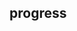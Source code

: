 ## progress

<!-- UTSCOMJSON.progress.description -->

<!-- UTSCOMJSON.progress.attrubute -->

<!-- UTSCOMJSON.progress.event -->

<!-- UTSCOMJSON.progress.example -->

<!-- UTSCOMJSON.progress.compatibility -->

<!-- UTSCOMJSON.progress.reference -->

